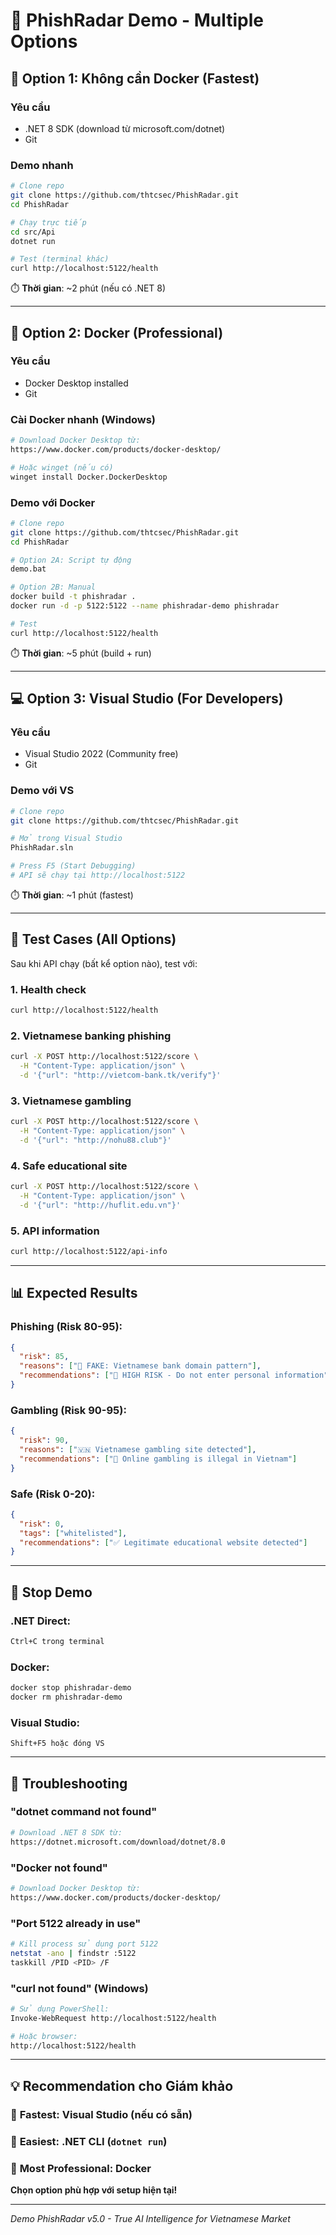 # 🐳 PhishRadar Demo - Multiple Options

## 🚀 **Option 1: Không cần Docker (Fastest)**

### Yêu cầu
- .NET 8 SDK (download từ microsoft.com/dotnet)
- Git

### Demo nhanh
```bash
# Clone repo
git clone https://github.com/thtcsec/PhishRadar.git
cd PhishRadar

# Chạy trực tiếp
cd src/Api
dotnet run

# Test (terminal khác)
curl http://localhost:5122/health
```

⏱️ **Thời gian**: ~2 phút (nếu có .NET 8)

---

## 🐳 **Option 2: Docker (Professional)**

### Yêu cầu
- Docker Desktop installed
- Git

### Cài Docker nhanh (Windows)
```bash
# Download Docker Desktop từ:
https://www.docker.com/products/docker-desktop/

# Hoặc winget (nếu có)
winget install Docker.DockerDesktop
```

### Demo với Docker
```bash
# Clone repo
git clone https://github.com/thtcsec/PhishRadar.git
cd PhishRadar

# Option 2A: Script tự động
demo.bat

# Option 2B: Manual
docker build -t phishradar .
docker run -d -p 5122:5122 --name phishradar-demo phishradar

# Test
curl http://localhost:5122/health
```

⏱️ **Thời gian**: ~5 phút (build + run)

---

## 💻 **Option 3: Visual Studio (For Developers)**

### Yêu cầu
- Visual Studio 2022 (Community free)
- Git

### Demo với VS
```bash
# Clone repo
git clone https://github.com/thtcsec/PhishRadar.git

# Mở trong Visual Studio
PhishRadar.sln

# Press F5 (Start Debugging)
# API sẽ chạy tại http://localhost:5122
```

⏱️ **Thời gian**: ~1 phút (fastest)

---

## 🧪 **Test Cases (All Options)**

Sau khi API chạy (bất kể option nào), test với:

### 1. Health check
```bash
curl http://localhost:5122/health
```

### 2. Vietnamese banking phishing
```bash
curl -X POST http://localhost:5122/score \
  -H "Content-Type: application/json" \
  -d '{"url": "http://vietcom-bank.tk/verify"}'
```

### 3. Vietnamese gambling
```bash
curl -X POST http://localhost:5122/score \
  -H "Content-Type: application/json" \
  -d '{"url": "http://nohu88.club"}'
```

### 4. Safe educational site
```bash
curl -X POST http://localhost:5122/score \
  -H "Content-Type: application/json" \
  -d '{"url": "http://huflit.edu.vn"}'
```

### 5. API information
```bash
curl http://localhost:5122/api-info
```

---

## 📊 **Expected Results**

### Phishing (Risk 80-95):
```json
{
  "risk": 85,
  "reasons": ["🚨 FAKE: Vietnamese bank domain pattern"],
  "recommendations": ["🚨 HIGH RISK - Do not enter personal information"]
}
```

### Gambling (Risk 90-95):
```json
{
  "risk": 90,
  "reasons": ["🇻🇳 Vietnamese gambling site detected"],
  "recommendations": ["🎰 Online gambling is illegal in Vietnam"]
}
```

### Safe (Risk 0-20):
```json
{
  "risk": 0,
  "tags": ["whitelisted"],
  "recommendations": ["✅ Legitimate educational website detected"]
}
```

---

## 🛑 **Stop Demo**

### .NET Direct:
```bash
Ctrl+C trong terminal
```

### Docker:
```bash
docker stop phishradar-demo
docker rm phishradar-demo
```

### Visual Studio:
```
Shift+F5 hoặc đóng VS
```

---

## 🚨 **Troubleshooting**

### "dotnet command not found"
```bash
# Download .NET 8 SDK từ:
https://dotnet.microsoft.com/download/dotnet/8.0
```

### "Docker not found"
```bash
# Download Docker Desktop từ:
https://www.docker.com/products/docker-desktop/
```

### "Port 5122 already in use"
```bash
# Kill process sử dụng port 5122
netstat -ano | findstr :5122
taskkill /PID <PID> /F
```

### "curl not found" (Windows)
```bash
# Sử dụng PowerShell:
Invoke-WebRequest http://localhost:5122/health

# Hoặc browser:
http://localhost:5122/health
```

---

## 💡 **Recommendation cho Giám khảo**

### 🥇 **Fastest**: Visual Studio (nếu có sẵn)
### 🥈 **Easiest**: .NET CLI (`dotnet run`)  
### 🥉 **Most Professional**: Docker

**Chọn option phù hợp với setup hiện tại!**

---
*Demo PhishRadar v5.0 - True AI Intelligence for Vietnamese Market*